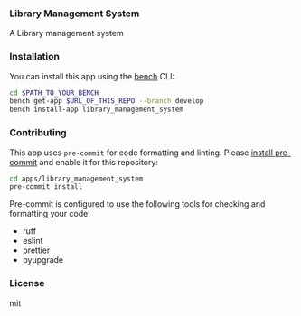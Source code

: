 ### Library Management System

A Library management system

### Installation

You can install this app using the [bench](https://github.com/frappe/bench) CLI:

```bash
cd $PATH_TO_YOUR_BENCH
bench get-app $URL_OF_THIS_REPO --branch develop
bench install-app library_management_system
```

### Contributing

This app uses `pre-commit` for code formatting and linting. Please [install pre-commit](https://pre-commit.com/#installation) and enable it for this repository:

```bash
cd apps/library_management_system
pre-commit install
```

Pre-commit is configured to use the following tools for checking and formatting your code:

- ruff
- eslint
- prettier
- pyupgrade

### License

mit
